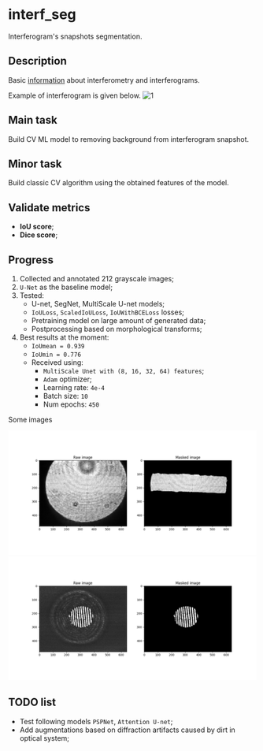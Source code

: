 # interf_seg
Interferogram's snapshots segmentation.

## Description
Basic [information](https://en.wikipedia.org/wiki/Interferometry) about interferometry and interferograms.

Example of interferogram is given below.
![1](https://upload.wikimedia.org/wikipedia/commons/e/e8/Optical_flat_interference_fringes.jpg)


## Main task
Build CV ML model to removing background from interferogram snapshot.

## Minor task
Build classic CV algorithm using the obtained features of the model.

## Validate metrics
- **IoU score**;
- **Dice score**;

## Progress
1. Collected and annotated 212 grayscale images;
2. `U-Net` as the baseline model;
3. Tested:
    - U-net, SegNet, MultiScale U-net models;
    - `IoULoss`, `ScaledIoULoss`, `IoUWithBCELoss` losses;
    - Pretraining model on large amount of generated data;
    - Postprocessing based on morphological transforms;
4.  Best results at the moment:
    - `IoUmean = 0.939`
    - `IoUmin = 0.776`
    - Received using:
        - `MultiScale Unet with (8, 16, 32, 64) features`;
        - `Adam` optimizer;
        - Learning rate: `4e-4`
        - Batch size: `10`
        - Num epochs: `450`

Some images

![1](https://github.com/shchukinvov/interf_seg/blob/main/figure/results_1.png)
![2](https://github.com/shchukinvov/interf_seg/blob/main/figure/results_2.png)

## TODO list
- Test following models `PSPNet`, `Attention U-net`;
- Add augmentations based on diffraction artifacts caused by dirt in optical system;
